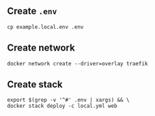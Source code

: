 ## Create `.env`

```shell
cp example.local.env .env
```

## Create network

```shell
docker network create --driver=overlay traefik
```

## Create stack

```shell
export $(grep -v '^#' .env | xargs) && \
docker stack deploy -c local.yml web
```
